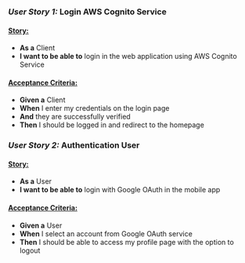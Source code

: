 ### _User Story 1:_ Login AWS Cognito Service

#### <ins>Story:</ins>

- __As a__ Client 
- __I want to be able to__ login in the web application using AWS Cognito Service

#### <ins>Acceptance Criteria:</ins>

- __Given a__ Client 
- __When__ I enter my credentials on the login page
- __And__ they are successfully verified
- __Then__ I should be logged in and redirect to the homepage

### _User Story 2:_ Authentication User

#### <ins>Story:</ins>

- __As a__ User
- __I want to be able to__ login with Google OAuth in the mobile app

#### <ins>Acceptance Criteria:</ins>

- __Given a__ User
- __When__ I select an account from Google OAuth service
- __Then__ I should be able to access my profile page with the option to logout